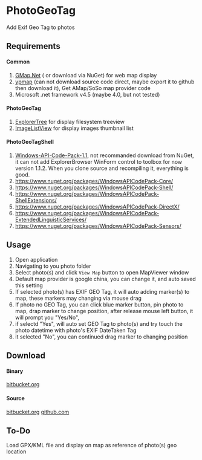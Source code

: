 # PhotoGeoTag

Add Exif Geo Tag to photos

## Requirements

#### Common

1. [GMap.Net](http://greatmaps.codeplex.com) ( or download via NuGet) for web map display
2. [ypmap](https://code.google.com/archive/p/ypmap/) (can not download source code direct, maybe export it to github then download it), Get AMap/SoSo map provider code
3. Microsoft .net framework v4.5 (maybe 4.0, but not tested)

#### PhotoGeoTag

1. [ExplorerTree](http://www.codeproject.com/Articles/14570/A-Windows-Explorer-in-a-user-control) for display filesystem treeview
2. [ImageListView](http://www.codeproject.com/Articles/43265/ImageListView) for display images thumbnail list

#### PhotoGeoTagShell

1. [Windows-API-Code-Pack-1.1](https://github.com/aybe/Windows-API-Code-Pack-1.1), not recommanded download from NuGet, it can not add ExplorerBrowser WinForm control to toolbox for now version 1.1.2. When you clone source and recompiling it, everything is good.
 1. https://www.nuget.org/packages/WindowsAPICodePack-Core/
 2. https://www.nuget.org/packages/WindowsAPICodePack-Shell/
 3. https://www.nuget.org/packages/WindowsAPICodePack-ShellExtensions/
 4. https://www.nuget.org/packages/WindowsAPICodePack-DirectX/
 5. https://www.nuget.org/packages/WindowsAPICodePack-ExtendedLinguisticServices/
 6. https://www.nuget.org/packages/WindowsAPICodePack-Sensors/

## Usage
1. Open application
2. Navigating to you photo folder
3. Select photo(s) and click `View Map` button to open MapViewer window
4. Default map provider is google china, you can change it, and auto saved this setting
5. If selected photo(s) has EXIF GEO Tag, it will auto adding marker(s) to map, these markers may changing via mouse drag
6. If photo no GEO Tag, you can click blue marker button, pin photo to map, drap marker to change position, after release mouse left button, it will prompt you "Yes/No", 
 1. if selectd "Yes", will auto set GEO Tag to photo(s) and try touch the photo datetime with photo's EXIF DateTaken Tag
 2. it selected "No", you can continued drag marker to changing position

## Download
#### Binary
[bitbucket.org](https://bitbucket.org/netcharm/photogis/downloads)

#### Source
[bitbucket.org](https://bitbucket.org/netcharm/photogis)
[github.com](https://github.com/netcharm/PhotoGIS)

## To-Do
Load GPX/KML file and display on map as reference of photo(s) geo location

